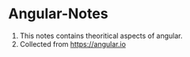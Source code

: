 # Angular-Notes

1. This notes contains theoritical aspects of angular.
2. Collected from https://angular.io
